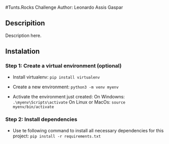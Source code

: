#Tunts.Rocks Challenge
Author: Leonardo Assis Gaspar

## Descripition

Description here.

## Instalation

### Step 1: Create a virtual environment (optional)
- Install virtualenv:
`pip install virtualenv`

- Create a new environment:
`python3 -m venv myenv`

- Activate the environment just created:
On Windowns:
`.\myenv\Scripts\activate`
On Linux or MacOs:
`source myenv/bin/activate`

### Step 2: Install dependencies

- Use te following command to install all necessary dependencies for this project:
`pip install -r requirements.txt`